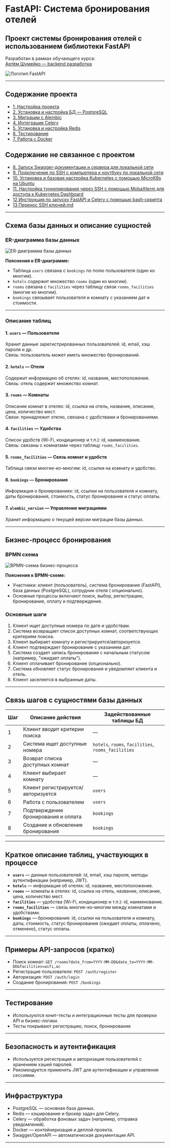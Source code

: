 # FastAPI: Система бронирования отелей

## Проект системы бронирования отелей с использованием библиотеки FastAPI

Разработан в рамках обучающего курса:  
[Артём Шумейко — backend разработка](https://artemshumeiko.zenclass.ru/public/products)

![Логотип FastAPI](https://fastapi.tiangolo.com/img/logo-margin/logo-teal.png)

---

## Содержание проекта

- [1. Настройка проекта](/course_helpers/2%20Осваиваем%20FastAPI/FastApi.md)
- [2. Установка и настройка БД — PostgreSQL](/course_helpers/3%20База%20данных%20и%20паттерны/PostgreSQL.md)
- [3. Миграции с Alembic](/course_helpers/3%20База%20данных%20и%20паттерны/Alembic.md)
- [4. Интеграция Celery](/course_helpers/6%20Кэширование%20с%20Redis/Celery.md)
- [5. Установка и настройка Redis](/course_helpers/6%20Кэширование%20с%20Redis/Redis.md)
- [6. Тестирование](/course_helpers/7%20Тестирование/Testing.md)
- [7. Работа с Docker](/course_helpers/9%20Docker%20и%20деплой%20проекта/Docker.md)

## Содержание не связанное с проектом

- [8. Запуск Swagger-документации и сервера для локальной сети](/course_helpers/9%20Docker%20и%20деплой%20проекта/Localhost.md)
- [9. Подключение по SSH с компьютера к ноутбуку по локальной сети](/course_helpers/9%20Docker%20и%20деплой%20проекта/ssh.md)
- [10. Установка и базовая настройка Kubernetes с помощью MicroK8s на Ubuntu](/course_helpers/9%20Docker%20и%20деплой%20проекта/cuber.md)
- [11. Настройка туннелирования через SSH с помощью MobaXterm для доступа к Kubernetes Dashboard](/course_helpers/9%20Docker%20и%20деплой%20проекта/cuber2.md)
- [12 Инструкция по запуску FastAPI и Celery с помощью bash-скрипта](/course_helpers/9%20Docker%20и%20деплой%20проекта/app.md)
- [13 Перенос SSH ключей.md](/course_helpers/9%20Docker%20и%20деплой%20проекта/12%20Перенос%20SSH%20ключей.md)

---

## Схема базы данных и описание сущностей

### ER-диаграмма базы данных

![ER-диаграмма базы данных](/course_helpers/alembic_version_2.png)

**Пояснения к ER-диаграмме:**

- Таблица `users` связана с `bookings` по полю пользователя (один ко многим).
- `hotels` содержит множество `rooms` (один ко многим).
- `rooms` связана с `facilities` через таблицу связи `rooms_facilities` (многие ко многим).
- `bookings` связывает пользователя и комнату с указанием дат и стоимости.

---

### Описание таблиц

#### 1. `users` — Пользователи

Хранит данные зарегистрированных пользователей: id, email, хэш пароля и др.  
Связь: пользователь может иметь множество бронирований.

#### 2. `hotels` — Отели

Содержит информацию об отелях: id, название, местоположение.  
Связь: отель содержит множество комнат.

#### 3. `rooms` — Комнаты

Описание комнат в отелях: id, ссылка на отель, название, описание, цена, количество мест.  
Связи: принадлежит отелю, связана с удобствами и бронированиями.

#### 4. `facilities` — Удобства

Список удобств (Wi-Fi, кондиционер и т.п.): id, наименование.  
Связь: связаны с комнатами через таблицу `rooms_facilities`.

#### 5. `rooms_facilities` — Связь комнат и удобств

Таблица связи многие-ко-многим: id, ссылки на комнату и удобство.

#### 6. `bookings` — Бронирования

Информация о бронированиях: id, ссылки на пользователя и комнату, даты бронирования, стоимость, статус бронирования и
статус оплаты.

#### 7. `alembic_version` — Управление миграциями

Хранит информацию о текущей версии миграции базы данных.

---

## Бизнес-процесс бронирования

### BPMN схема

![BPMN-схема бизнес-процесса](/course_helpers/BPMN.png)

**Пояснения к BPMN-схеме:**

- Участники: клиент (пользователь), система бронирования (FastAPI), база данных (PostgreSQL), сотрудник отеля (
  опционально).
- Основные процессы включают поиск, выбор, регистрацию, бронирование, оплату и подтверждение.

### Основные шаги

1. Клиент ищет доступные номера по дате и удобствам.
2. Система возвращает список доступных комнат, соответствующих критериям поиска.
3. Клиент выбирает комнату и регистрируется/авторизуется.
4. Клиент подтверждает бронирование с указанием дат.
5. Система создает запись бронирования с начальным статусом (например, "ожидает оплаты").
6. Клиент оплачивает бронирование (опционально).
7. Система обновляет статус бронирования и уведомляет клиента и отель.
8. Клиент заселяется в выбранные даты.

---

## Связь шагов с сущностями базы данных

| Шаг | Описание действия                   | Задействованные таблицы БД                          |
|-----|-------------------------------------|-----------------------------------------------------|
| 1   | Клиент вводит критерии поиска       | —                                                   |
| 2   | Система ищет доступные номера       | `hotels`, `rooms`, `facilities`, `rooms_facilities` |
| 3   | Возврат списка доступных комнат     | —                                                   |
| 4   | Клиент выбирает комнату             | —                                                   |
| 5   | Клиент регистрируется/авторизуется  | `users`                                             |
| 6   | Работа с пользователем              | `users`                                             |
| 7   | Подтверждение бронирования и оплата | `bookings`                                          |
| 8   | Создание и обновление бронирования  | `bookings`                                          |

---

## Краткое описание таблиц, участвующих в процессе

- **`users`** — данные пользователей: id, email, хэш пароля, методы аутентификации (например, JWT).
- **`hotels`** — информация об отелях: id, название, местоположение.
- **`rooms`** — комнаты в отелях: id, ссылка на отель, название, описание, цена, количество мест.
- **`facilities`** — удобства (Wi-Fi, кондиционер и т.п.): id, наименование.
- **`rooms_facilities`** — связь многие-ко-многим между комнатами и удобствами.
- **`bookings`** — бронирования: id, ссылки на пользователя и комнату, даты, стоимость, статус бронирования (ожидает
  оплаты, оплачено, отменено), статус оплаты.

---

## Примеры API-запросов (кратко)

- Поиск комнат: `GET /rooms?date_from=YYYY-MM-DD&date_to=YYYY-MM-DD&facilities=wifi,ac`
- Регистрация пользователя: `POST /auth/register`
- Авторизация: `POST /auth/login`
- Создание бронирования: `POST /bookings`

---

## Тестирование

- Используются юнит-тесты и интеграционные тесты для проверки API и бизнес-логики.
- Тесты покрывают регистрацию, поиск, бронирование

---

## Безопасность и аутентификация

- Используется регистрация и авторизация пользователей с хранением хэшей паролей.
- Рекомендуется применять JWT для аутентификации и управления сессиями.

---

## Инфраструктура

- PostgreSQL — основная база данных.
- Redis — кэширование и брокер задач для Celery.
- Celery — обработка фоновых задач (например, отправка уведомлений).
- Docker — контейнеризация и деплой проекта.
- Swagger/OpenAPI — автоматическая документация API.

---

